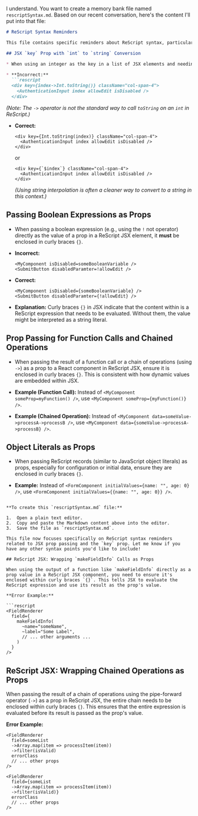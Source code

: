 I understand. You want to create a memory bank file named `rescriptSyntax.md`. Based on our recent conversation, here's the content I'll put into that file:

```markdown
# ReScript Syntax Reminders

This file contains specific reminders about ReScript syntax, particularly within JSX for React components.

## JSX `key` Prop with `int` to `string` Conversion

* When using an integer as the key in a list of JSX elements and needing to convert it to a string, the correct ReScript syntax is to use `Int.toString`. This conversion should be enclosed within curly braces `{}` as it's a ReScript expression within JSX.

* **Incorrect:**
  ```rescript
  <div key={index->Int.toString()} className="col-span-4">
    <AuthenticationInput index allowEdit isDisabled />
  </div>
  ```
  *(Note: The `->` operator is not the standard way to call `toString` on an `int` in ReScript.)*

* **Correct:**
  ```rescript
  <div key={Int.toString(index)} className="col-span-4">
    <AuthenticationInput index allowEdit isDisabled />
  </div>
  ```
  or
  ```rescript
  <div key={`$index`} className="col-span-4">
    <AuthenticationInput index allowEdit isDisabled />
  </div>
  ```
  *(Using string interpolation is often a cleaner way to convert to a string in this context.)*

## Passing Boolean Expressions as Props

* When passing a boolean expression (e.g., using the `!` not operator) directly as the value of a prop in a ReScript JSX element, it **must** be enclosed in curly braces `{}`.

* **Incorrect:**
  ```rescript
  <MyComponent isDisabled=someBooleanVariable />
  <SubmitButton disabledParamter=!allowEdit />
  ```

* **Correct:**
  ```rescript
  <MyComponent isDisabled={someBooleanVariable} />
  <SubmitButton disabledParamter={!allowEdit} />
  ```

* **Explanation:** Curly braces `{}` in JSX indicate that the content within is a ReScript expression that needs to be evaluated. Without them, the value might be interpreted as a string literal.

## Prop Passing for Function Calls and Chained Operations

* When passing the result of a function call or a chain of operations (using `->`) as a prop to a React component in ReScript JSX, ensure it is enclosed in curly braces `{}`. This is consistent with how dynamic values are embedded within JSX.

* **Example (Function Call):** Instead of `<MyComponent someProp=myFunction() />`, use `<MyComponent someProp={myFunction()} />`.

* **Example (Chained Operation):** Instead of `<MyComponent data=someValue->processA->processB />`, use `<MyComponent data={someValue->processA->processB} />`.

## Object Literals as Props

* When passing ReScript records (similar to JavaScript object literals) as props, especially for configuration or initial data, ensure they are enclosed in curly braces `{}`.

* **Example:** Instead of `<FormComponent initialValues={name: "", age: 0} />`, use `<FormComponent initialValues={{name: "", age: 0}} />`.
```

**To create this `rescriptSyntax.md` file:**

1.  Open a plain text editor.
2.  Copy and paste the Markdown content above into the editor.
3.  Save the file as `rescriptSyntax.md`.

This file now focuses specifically on ReScript syntax reminders related to JSX prop passing and the `key` prop. Let me know if you have any other syntax points you'd like to include!

## ReScript JSX: Wrapping `makeFieldInfo` Calls as Props

When using the output of a function like `makeFieldInfo` directly as a prop value in a ReScript JSX component, you need to ensure it's enclosed within curly braces `{}`. This tells JSX to evaluate the ReScript expression and use its result as the prop's value.

**Error Example:**

```rescript
<FieldRenderer
  field={
    makeFieldInfo(
      ~name="someName",
      ~label="Some Label",
      // ... other arguments ...
    )
  }
/>
```

## ReScript JSX: Wrapping Chained Operations as Props

When passing the result of a chain of operations using the pipe-forward operator (`->`) as a prop in ReScript JSX, the entire chain needs to be enclosed within curly braces `{}`. This ensures that the entire expression is evaluated before its result is passed as the prop's value.

**Error Example:**

```rescript
<FieldRenderer
  field=someList
  ->Array.map(item => processItem(item))
  ->filter(isValid)
  errorClass
  // ... other props
/>
```
```rescript
<FieldRenderer
  field={someList
  ->Array.map(item => processItem(item))
  ->filter(isValid)}
  errorClass
  // ... other props
/>
```